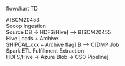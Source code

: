 flowchart TD

  A[SCM20453<br/>Sqoop Ingestion<br/>Source DB → HDFS/Hive] --> B[SCM20455<br/>Hive Loads + Archive<br/>SHIPCAL_xxx + Archive flag]
  B --> C[DMP Job<br/>Spark ETL Fulfillment Extraction<br/>HDFS/Hive → Azure Blob → CSO Pipeline]
